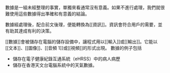 數據是一組未經整理的事實，單獨來看通常沒有意義。如果不進行處理，我們就很難使用這些數據得出準確和有意義的結論。

數據經處理後，配合前文後理，便能轉換為[[資訊]]。資訊會符合用戶的需要，並有助其達成有利的決策。

[[數據]]會被儲存在電腦的儲存設備中，讓程式用以[[輸入]]或[[輸出]]。它能以[[文本]]、[[圖像]]、[[音頻 1]]或[[視頻]]的形式出現。
數據的例子包括
- 儲存在電子健康紀錄互通系統（eHRSS）中的病人病歷
- 儲存在香港天文台電腦系統中的天氣數據。
